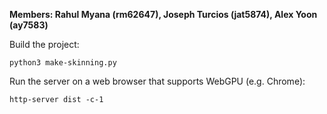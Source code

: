 **Members: Rahul Myana (rm62647), Joseph Turcios (jat5874), Alex Yoon (ay7583)**

Build the project:

`python3 make-skinning.py`

Run the server on a web browser that supports WebGPU (e.g. Chrome):

`http-server dist -c-1`